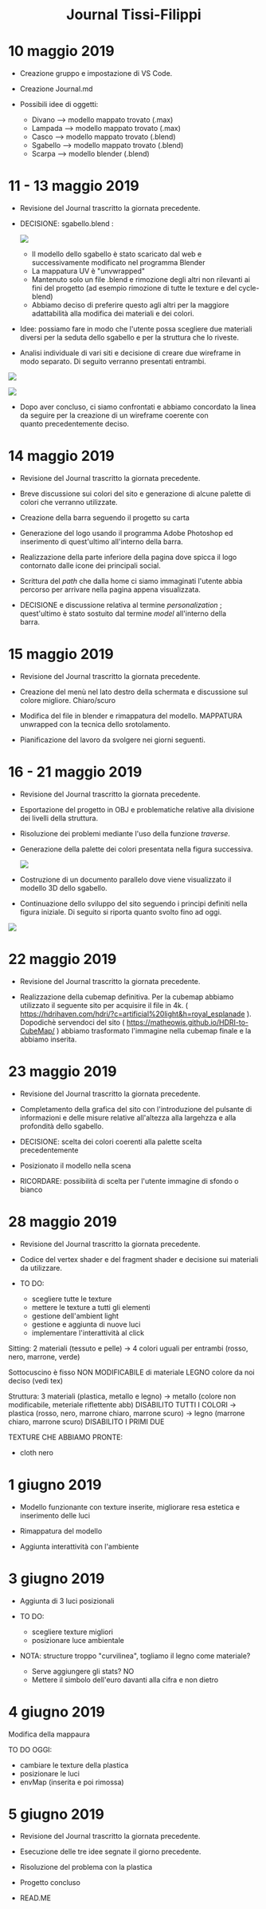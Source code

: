 <center> <h1>Journal Tissi-Filippi</h1> </center>


# 10 maggio 2019

* Creazione gruppo e impostazione di VS Code.

* Creazione Journal.md

* Possibili idee di oggetti:
    - Divano --> modello mappato trovato (.max)
    - Lampada --> modello mappato trovato (.max)
    - Casco --> modello mappato trovato (.blend)
    - Sgabello --> modello mappato trovato (.blend)
    - Scarpa --> modello blender (.blend)

# 11 - 13 maggio 2019

 * Revisione del Journal trascritto la giornata precedente.

 * DECISIONE: sgabello.blend :

   ![](JrnImages/sgabelloiniziale.jpg)

   - Il modello dello sgabello è stato scaricato dal web e successivamente modificato nel programma Blender 
   - La mappatura UV è "unvwrapped"
   - Mantenuto solo un file .blend e rimozione degli altri non rilevanti ai fini del progetto (ad esempio rimozione di tutte le texture e   del cycle-blend)
   - Abbiamo deciso di preferire questo agli altri per la maggiore adattabilità alla modifica dei materiali e dei colori.

 * Idee: possiamo fare in modo che l'utente possa scegliere due materiali diversi per la seduta dello sgabello e per la struttura che lo    riveste.

 * Analisi individuale di vari siti e decisione di creare due wireframe in modo separato. Di seguito verranno presentati entrambi.

  ![](JrnImages/sito1.jpg)
 
  ![](JrnImages/sito2.jpg)

 * Dopo aver concluso, ci siamo confrontati e abbiamo concordato la linea da seguire per la creazione di un wireframe coerente con   
  quanto precedentemente deciso.

 # 14 maggio 2019
 

 * Revisione del Journal trascritto la giornata precedente.
 
 * Breve discussione sui colori del sito e generazione di alcune palette di colori che verranno utilizzate.

 * Creazione della barra seguendo il progetto su carta

 * Generazione del logo usando il programma Adobe Photoshop ed inserimento di quest'ultimo all'interno della barra.

 * Realizzazione della parte inferiore della pagina dove spicca il logo contornato dalle icone dei principali social.

 * Scrittura del _path_ che dalla home ci siamo immaginati l'utente abbia percorso per arrivare nella pagina appena visualizzata.

 * DECISIONE e discussione relativa al termine _personalization_ ; quest'ultimo è stato sostuito dal termine _model_ all'interno della    
   barra.

 # 15 maggio 2019

 * Revisione del Journal trascritto la giornata precedente.

 * Creazione del menù nel lato destro della schermata e discussione sul colore migliore. Chiaro/scuro

 * Modifica del file in blender e rimappatura del modello. MAPPATURA unwrapped con la tecnica dello srotolamento.

 * Pianificazione del lavoro da svolgere nei giorni seguenti.

 # 16 - 21 maggio 2019

 * Revisione del Journal trascritto la giornata precedente.

 * Esportazione del progetto in OBJ e problematiche relative alla divisione dei livelli della struttura.

 * Risoluzione dei problemi mediante l'uso della funzione _traverse_.

 * Generazione della palette dei colori presentata nella figura successiva.

   ![](JrnImages/palettecolors.jpg)

 * Costruzione di un documento parallelo dove viene visualizzato il modello 3D dello sgabello.

 * Continuazione dello sviluppo del sito seguendo i principi definiti nella figura iniziale. Di seguito si riporta quanto svolto fino ad oggi.

  ![](JrnImages/sitomed.jpg)


# 22 maggio 2019

* Revisione del Journal trascritto la giornata precedente.

* Realizzazione della cubemap definitiva. Per la cubemap abbiamo utilizzato il seguente sito per acquisire il file in 4k. ( https://hdrihaven.com/hdri/?c=artificial%20light&h=royal_esplanade ). 
Dopodichè servendoci del sito ( https://matheowis.github.io/HDRI-to-CubeMap/ ) abbiamo trasformato l'immagine nella cubemap finale e la abbiamo inserita.

# 23 maggio 2019

* Revisione del Journal trascritto la giornata precedente.

* Completamento della grafica del sito con l'introduzione del pulsante di informazioni e delle misure relative all'altezza alla largehzza e alla profondità dello sgabello.

* DECISIONE: scelta dei colori coerenti alla palette scelta precedentemente

* Posizionato il modello nella scena

* RICORDARE: possibilità di scelta per l'utente immagine di sfondo o bianco

# 28 maggio 2019

* Revisione del Journal trascritto la giornata precedente.

* Codice del vertex shader e del fragment shader e decisione sui materiali da utilizzare.

* TO DO:
  * scegliere tutte le texture
  * mettere le texture a tutti gli elementi
  * gestione dell'ambient light
  * gestione e aggiunta di nuove luci
  * implementare l'interattività al click


Sitting: 2 materiali (tessuto e pelle) -> 4 colori uguali per entrambi (rosso, nero, marrone, verde)

Sottocuscino è fisso NON MODIFICABILE di materiale LEGNO colore da noi deciso (vedi tex)

Struttura: 3 materiali (plastica, metallo e legno) 
-> metallo (colore non modificabile, meteriale riflettente abb) DISABILITO TUTTI I COLORI
-> plastica (rosso, nero, marrone chiaro, marrone scuro)
-> legno (marrone chiaro, marrone scuro)  DISABILITO I PRIMI DUE


TEXTURE CHE ABBIAMO PRONTE:
- cloth nero


# 1 giugno 2019

* Modello funzionante con texture inserite, migliorare resa estetica e inserimento delle luci

* Rimappatura del modello

* Aggiunta interattività con l'ambiente

# 3 giugno 2019

* Aggiunta di 3 luci posizionali

* TO DO:
  * scegliere texture migliori
  * posizionare luce ambientale

* NOTA: structure troppo "curvilinea", togliamo il legno come materiale?
  
  - Serve aggiungere gli stats? NO 
  - Mettere il simbolo dell'euro davanti alla cifra e non dietro
 
# 4 giugno 2019

Modifica della mappaura

TO DO OGGI:
  - cambiare le texture della plastica
  - posizionare le luci
  - envMap (inserita e poi rimossa)

# 5 giugno 2019

* Revisione del Journal trascritto la giornata precedente.

* Esecuzione delle tre idee segnate il giorno precedente.

* Risoluzione del problema con la plastica

* Progetto concluso

* READ.ME